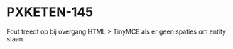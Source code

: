 PXKETEN-145
===========

Fout treedt op bij overgang HTML > TinyMCE als er geen spaties om entity staan.



